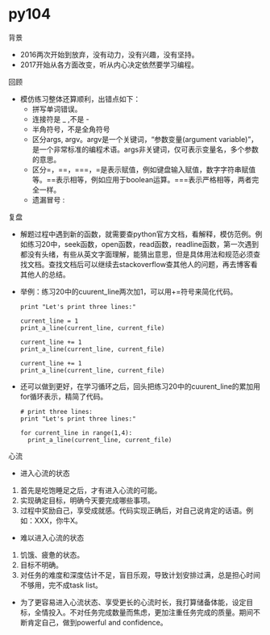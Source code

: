 # py104
背景

- 2016两次开始到放弃，没有动力，没有兴趣，没有坚持。
- 2017开始从各方面改变，听从内心决定依然要学习编程。

回顾

- 模仿练习整体还算顺利，出错点如下：
  - 拼写单词错误。
  - 连接符是 _  ,不是 -
  - 半角符号，不是全角符号
  - 区分args, argv。argv是一个关键词，“参数变量(argument variable)”，是一个非常标准的编程术语。args非关键词，仅可表示变量名，多个参数的意思。
  - 区分=，==，===，=是表示赋值，例如键盘输入赋值，数字字符串赋值等。==表示相等，例如应用于boolean运算。===表示严格相等，两者完全一样。
  - 遗漏冒号 :

复盘

- 解题过程中遇到新的函数，就需要查python官方文档，看解释，模仿范例。例如练习20中，seek函数，open函数，read函数，readline函数，第一次遇到都没有头绪，有些从英文字面理解，能猜出意思，但是具体用法和规范必须查找文档。查找文档后可以继续去stackoverflow查其他人的问题，再去博客看其他人的总结。
- 举例：练习20中的cuurent_line两次加1，可以用+=符号来简化代码。

    ```
    print "Let's print three lines:"
    
    current_line = 1
    print_a_line(current_line, current_file)
    
    current_line += 1
    print_a_line(current_line, current_file)
    
    current_line += 1
    print_a_line(current_line, current_file)
    ```

- 还可以做到更好，在学习循环之后，回头把练习20中的cuurent_line的累加用for循环表示，精简了代码。

    ```
    # print three lines:
    print "Let's print three lines:"
    
    for current_line in range(1,4):
      print_a_line(current_line, current_file)
    ```

心流

- 进入心流的状态

1. 首先是吃饱睡足之后，才有进入心流的可能。
2. 实现确定目标，明确今天要完成哪些事项。
3. 过程中奖励自己，享受成就感。代码实现正确后，对自己说肯定的话语。例如：XXX，你牛X。

- 难以进入心流的状态

1. 饥饿、疲惫的状态。
2. 目标不明确。
3. 对任务的难度和深度估计不足，盲目乐观，导致计划安排过满，总是担心时间不够用，完不成task list。

- 为了更容易进入心流状态、享受更长的心流时长，我打算储备体能，设定目标，全情投入。不对任务完成数量而焦虑，更加注重任务完成的质量。期间不断肯定自己，做到powerful and confidence。


















